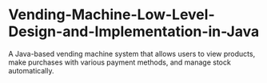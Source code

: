 # Vending-Machine-Low-Level-Design-and-Implementation-in-Java
A Java-based vending machine system that allows users to view products, make purchases with various payment methods, and manage stock automatically.
